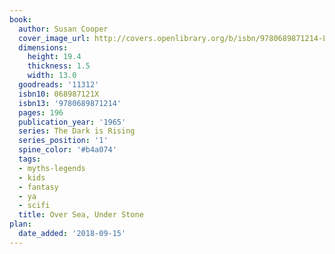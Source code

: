 ```yaml
---
book:
  author: Susan Cooper
  cover_image_url: http://covers.openlibrary.org/b/isbn/9780689871214-L.jpg
  dimensions:
    height: 19.4
    thickness: 1.5
    width: 13.0
  goodreads: '11312'
  isbn10: 068987121X
  isbn13: '9780689871214'
  pages: 196
  publication_year: '1965'
  series: The Dark is Rising
  series_position: '1'
  spine_color: '#b4a074'
  tags:
  - myths-legends
  - kids
  - fantasy
  - ya
  - scifi
  title: Over Sea, Under Stone
plan:
  date_added: '2018-09-15'
---
```

